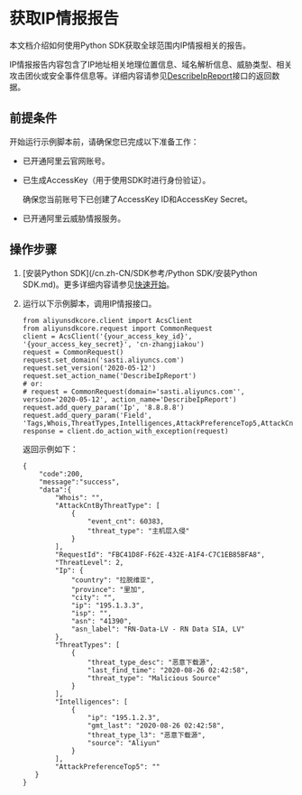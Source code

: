 # 获取IP情报报告

本文档介绍如何使用Python SDK获取全球范围内IP情报相关的报告。

IP情报报告内容包含了IP地址相关地理位置信息、域名解析信息、威胁类型、相关攻击团伙或安全事件信息等。详细内容请参见[DescribeIpReport](/cn.zh-CN/API参考/DescribeIpReport.md)接口的返回数据。

## 前提条件

开始运行示例脚本前，请确保您已完成以下准备工作：

-   已开通阿里云官网账号。
-   已生成AccessKey（用于使用SDK时进行身份验证）。

    确保您当前账号下已创建了AccessKey ID和AccessKey Secret。

-   已开通阿里云威胁情报服务。

## 操作步骤

1.  [安装Python SDK](/cn.zh-CN/SDK参考/Python SDK/安装Python SDK.md)。更多详细内容请参见[快速开始]()。
2.  运行以下示例脚本，调用IP情报接口。

    ```
    from aliyunsdkcore.client import AcsClient
    from aliyunsdkcore.request import CommonRequest
    client = AcsClient('{your_access_key_id}', '{your_access_key_secret}', 'cn-zhangjiakou')
    request = CommonRequest()
    request.set_domain('sasti.aliyuncs.com')
    request.set_version('2020-05-12')
    request.set_action_name('DescribeIpReport')
    # or:
    # request = CommonRequest(domain='sasti.aliyuncs.com'', version='2020-05-12', action_name='DescribeIpReport')
    request.add_query_param('Ip', '8.8.8.8')
    request.add_query_param('Field', 'Tags,Whois,ThreatTypes,Intelligences,AttackPreferenceTop5,AttackCntByThreatType')
    response = client.do_action_with_exception(request)
    ```

    返回示例如下：

    ```
    {
        "code":200,
        "message":"success",
        "data":{
            "Whois": "",
            "AttackCntByThreatType": [
                {
                    "event_cnt": 60383,
                    "threat_type": "主机层入侵"
                }
            ],
            "RequestId": "FBC41D8F-F62E-432E-A1F4-C7C1EB85BFA8",
            "ThreatLevel": 2,
            "Ip": {
                "country": "拉脱维亚",
                "province": "里加",
                "city": "",
                "ip": "195.1.3.3",
                "isp": "",
                "asn": "41390",
                "asn_label": "RN-Data-LV - RN Data SIA, LV"
            },
            "ThreatTypes": [
                {
                    "threat_type_desc": "恶意下载源",
                    "last_find_time": "2020-08-26 02:42:58",
                    "threat_type": "Malicious Source"
                }
            ],
            "Intelligences": [
                {
                    "ip": "195.1.2.3",
                    "gmt_last": "2020-08-26 02:42:58",
                    "threat_type_l3": "恶意下载源",
                    "source": "Aliyun"
                }
            ],
            "AttackPreferenceTop5": ""
       }
    }
    ```


